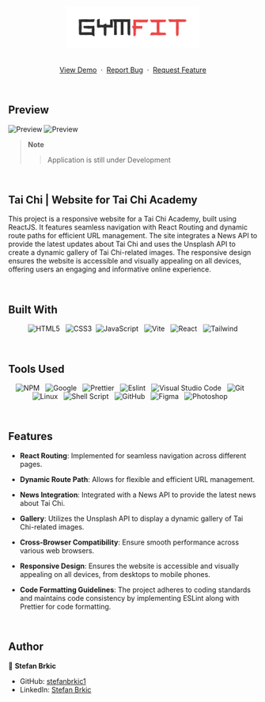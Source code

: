 <br>
<br>

<div align="center">
<img src="./src/assets/img/github-logo.jpg" alt="logo" width="270">
<br>
<br>
  <p>
    <a href="https://tai-chi.vercel.app/">View Demo</a>
    &nbsp;·&nbsp;
    <a href="https://github.com/stefanbrkic1/tai-chi/issues">Report Bug</a>
    &nbsp;·&nbsp;
    <a href="https://github.com/stefanbrkic1/tai-chi/issues">Request Feature</a>
  </p>

</div>

<br>
<!-- ABOUT THE PROJECT -->

## Preview

![Preview](</assets/img/readme/GitHub(MainPage).jpg>)
![Preview](</assets/img/readme/GitHub(PHONES).jpg>)

> **Note**
>
> > Application is still under Development

<br>

## Tai Chi | Website for Tai Chi Academy

This project is a responsive website for a Tai Chi Academy, built using ReactJS. It features seamless navigation with React Routing and dynamic route paths for efficient URL management. The site integrates a News API to provide the latest updates about Tai Chi and uses the Unsplash API to create a dynamic gallery of Tai Chi-related images. The responsive design ensures the website is accessible and visually appealing on all devices, offering users an engaging and informative online experience.

<br>

## Built With

<div align=center>

![HTML5](https://img.shields.io/badge/html5-%23E34F26.svg?style=for-the-badge&logo=html5&logoColor=white) &nbsp;&nbsp;![CSS3](https://img.shields.io/badge/css3-%231572B6.svg?style=for-the-badge&logo=css3&logoColor=white)&nbsp;&nbsp;![JavaScript](https://img.shields.io/badge/Javascript%20-%23F7DF1E.svg?style=for-the-badge&logo=javascript&logoColor=black) &nbsp;&nbsp;![Vite](https://img.shields.io/badge/vite-646CFF.svg?style=for-the-badge&logo=vite&logoColor=white) &nbsp;&nbsp;![React](https://img.shields.io/badge/react-0D6D8C?style=for-the-badge&logo=react&logoColor=white) &nbsp;&nbsp;![Tailwind](https://img.shields.io/badge/Tailwind-06B6D4?style=for-the-badge&logo=TailwindCSS&logoColor=white)

<br>
</div>

## Tools Used

<div align=center>
  
![NPM](https://img.shields.io/badge/npm-CB3837?style=for-the-badge&logo=npm&logoColor=white) &nbsp;&nbsp;![Google](https://img.shields.io/badge/google-DA4437?style=for-the-badge&logo=google&logoColor=white) &nbsp;&nbsp;![Prettier](https://img.shields.io/badge/prettier-1A2C34?style=for-the-badge&logo=prettier&logoColor=F7BA3E) &nbsp;&nbsp;![Eslint](https://img.shields.io/badge/eslint-3A33D1?style=for-the-badge&logo=eslint&logoColor=white) &nbsp;&nbsp;![Visual Studio Code](https://img.shields.io/badge/VS%20Code-0078d7.svg?style=for-the-badge&logo=visual-studio-code&logoColor=white) &nbsp;&nbsp;![Git](https://img.shields.io/badge/Git-F05032?style=for-the-badge&logo=git&logoColor=white) &nbsp;&nbsp;![Linux](https://img.shields.io/badge/linux-FCC624?style=for-the-badge&logo=linux&logoColor=black) &nbsp;&nbsp;![Shell Script](https://img.shields.io/badge/Terminal-241F31?style=for-the-badge&logo=gnu-bash&logoColor=white) &nbsp;&nbsp;![GitHub](https://img.shields.io/badge/github-181717?style=for-the-badge&logo=github&logoColor=white) &nbsp;&nbsp;![Figma](https://img.shields.io/badge/figma-F24E1E?style=for-the-badge&logo=figma&logoColor=white) &nbsp;&nbsp;![Photoshop](https://img.shields.io/badge/adobephotoshop-31A8FF?style=for-the-badge&logo=adobephotoshop&logoColor=white) &nbsp;&nbsp;

</div>

<br>

## Features

- **React Routing**: Implemented for seamless navigation across different pages.

- **Dynamic Route Path**: Allows for flexible and efficient URL management.

- **News Integration**: Integrated with a News API to provide the latest news about Tai Chi.

- **Gallery**: Utilizes the Unsplash API to display a dynamic gallery of Tai Chi-related images.

- **Cross-Browser Compatibility**: Ensure smooth performance across various web browsers.

- **Responsive Design**: Ensures the website is accessible and visually appealing on all devices, from desktops to mobile phones.

- **Code Formatting Guidelines**: The project adheres to coding standards and maintains code consistency by implementing ESLint along with Prettier for code formatting.

<br>

## Author

👤 **Stefan Brkic**

- GitHub: [stefanbrkic1](https://github.com/stefanbrkic1)
- LinkedIn: [Stefan Brkic](https://www.linkedin.com/in/stefan-brkic-4014012a3/)
